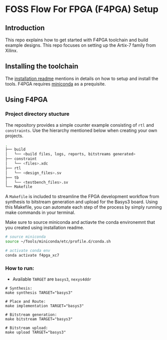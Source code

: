 # FOSS Flow For FPGA (F4PGA) Setup

## Introduction
This repo explains how to get started with F4PGA toolchain and build example designs. This repo
focuses on setting up the Artix-7 family from Xilinx.

## Installing the toolchain

The [installation
readme](https://github.com/usman1515/f4pga_fpga_template/blob/main/docs/installation.md) mentions in
details on how to setup and install the tools. F4PGA requires
[miniconda](https://www.anaconda.com/docs/getting-started/miniconda/main) as a prequisite.

## Using F4PGA

### Project directory stucture

The repository provides a simple counter example consisting of `rtl` and `constraints`. Use the
hierarchy mentioned below when creating your own projects.
```bash
.
├── build
│   └── <build files, logs, reports, bitstreams generated>
├── constraint
│   └── <files>.xdc
├── rtl
│   └── <design_files>.sv
├── tb
│   └── <testbench_files>.sv
└── Makefile
```

A `Makefile` is included to streamline the FPGA development workflow from synthesis to
bitstream generation and upload for the Basys3 board. Using this Makefile, you can automate each
step of the process by simply running make commands in your terminal.

Make sure to source miniconda and actiavte the conda environemnt that you created using installation
readme.

```bash
# source miniconda
source ~/Tools/miniconda/etc/profile.d/conda.sh

# activate conda env
conda activate f4pga_xc7
```

### How to run:
- Available `TARGET` are `basys3`, `nexys4ddr`

```
# Synthesis:
make synthesis TARGET="basys3"

# Place and Route:
make implementation TARGET="basys3"

# Bitstream generation:
make bitstream TARGET="basys3"

# Bitstream upload:
make upload TARGET="basys3"
```

